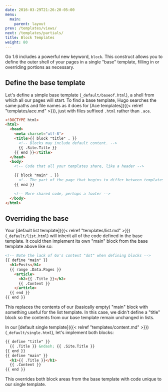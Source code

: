```yaml
---
date: 2016-03-29T21:26:20-05:00
menu:
  main:
    parent: layout
prev: /templates/views/
next: /templates/partials/
title: Block Templates
weight: 80
---
```


Go 1.6 includes a powerful new keyword, `block`. This construct allows you to define the outer shell of your pages in a single "base" template, filling in or overriding portions as necessary.

## Define the base template

Let's define a simple base template (`_default/baseof.html`), a shell from which all our pages will start. To find a base template, Hugo searches the same paths and file names as it does for [Ace templates]({{< relref "templates/ace.md" >}}), just with files suffixed `.html` rather than `.ace`.

```html
<!DOCTYPE html>
<html>
  <head>
    <meta charset="utf-8">
    <title>{{ block "title" . }}
      <!-- Blocks may include default content. -->
      {{ .Site.Title }}
    {{ end }}</title>
  </head>
  <body>
    <!-- Code that all your templates share, like a header -->

    {{ block "main" . }}
      <!-- The part of the page that begins to differ between templates -->
    {{ end }}

    <!-- More shared code, perhaps a footer -->
  </body>
</html>
```

## Overriding the base

Your [default list template]({{< relref "templates/list.md" >}}) (`_default/list.html`) will inherit all of the code defined in the base template. It could then implement its own "main" block from the base template above like so:

```html
<!-- Note the lack of Go's context "dot" when defining blocks -->
{{ define "main" }}
  <h1>Posts</h1>
  {{ range .Data.Pages }}
    <article>
      <h2>{{ .Title }}</h2>
      {{ .Content }}
    </article>
  {{ end }}
{{ end }}
```

This replaces the contents of our (basically empty) "main" block with something useful for the list template. In this case, we didn't define a "title" block so the contents from our base template remain unchanged in lists.

In our [default single template]({{< relref "templates/content.md" >}}) (`_default/single.html`), let's implement both blocks:

```html
{{ define "title" }}
  {{ .Title }} &ndash; {{ .Site.Title }}
{{ end }}
{{ define "main" }}
  <h1>{{ .Title }}</h1>
  {{ .Content }}
{{ end }}
```

This overrides both block areas from the base template with code unique to our single template.
